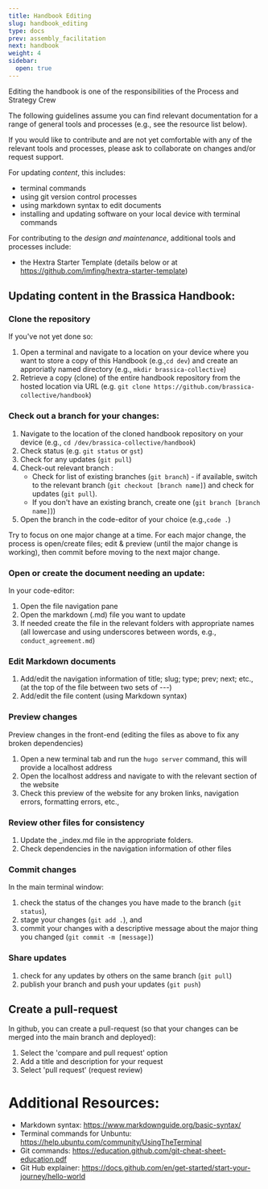 ```yaml
---
title: Handbook Editing
slug: handbook_editing
type: docs
prev: assembly_facilitation
next: handbook
weight: 4
sidebar:
  open: true
---
```


Editing the handbook is one of the responsibilities of the Process and Strategy Crew 

The following guidelines assume you can find relevant documentation for a range of general tools and processes (e.g., see the resource list below). 

If you would like to contribute and are not yet comfortable with any of the relevant tools and processes, please ask to collaborate on changes and/or request support. 

For updating *content*, this includes: 
* terminal commands
* using git version control processes 
* using markdown syntax to edit documents
* installing and updating software on your local device with terminal commands

For contributing to the *design and maintenance*, additional tools and processes include: 
* the Hextra Starter Template (details below or at https://github.com/imfing/hextra-starter-template)

## Updating content in the Brassica Handbook: 

### Clone the repository
If you've not yet done so: 
1. Open a terminal and navigate to a location on your device where you want to store a copy of this Handbook (e.g.,`cd dev`) and create an approriatly named directory (e.g., `mkdir brassica-collective`) 
2. Retrieve a copy (clone) of the entire handbook repository from the hosted location via URL (e.g. 
`git clone https://github.com/brassica-collective/handbook`)

### Check out a branch for your changes: 
1. Navigate to the location of the cloned handbook repository on your device 
(e.g., `cd /dev/brassica-collective/handbook`)
2. Check status 
(e.g. `git status` or `gst`)
3. Check for any updates (`git pull`)
4. Check-out relevant branch :
    * Check for list of existing branches (`git branch`) - if available, switch to the relevant branch (`git checkout [branch name]`) and check for updates (`git pull`). 
    * If you don't have an existing branch, create one (`git branch [branch name]`)) 
5. Open the branch in the code-editor of your choice 
(e.g.,`code .`)
 
Try to focus on one major change at a time. For each major change, the process is open/create files; edit & preview (until the major change is working), then commit before moving to the next major change. 

### Open or create the document needing an update: 
In your code-editor:
1. Open the file navigation pane
2. Open the markdown (.md) file you want to update 
3. If needed create the file in the relevant folders with appropriate names (all lowercase and using underscores between words, e.g., `conduct_agreement.md`)

### Edit Markdown documents
1. Add/edit the navigation information of title; slug; type; prev; next; etc., (at the top of the file between two sets of ---)
2. Add/edit the file content (using Markdown syntax)

### Preview changes
Preview changes in the front-end (editing the files  as above to fix any broken dependencies)
1. Open a new terminal tab and run the `hugo server` command, this will provide a localhost address 
2. Open the localhost address and navigate to with the relevant section of the website  
3. Check this preview of the website for any broken links, navigation errors, formatting errors, etc.,  

### Review other files for consistency
1. Update the _index.md file in the appropriate folders.
2. Check dependencies in the navigation information of other files 

### Commit changes
In the main terminal window: 
1. check the status of the changes you have made to the branch (`git status`),
2. stage your changes (`git add .`), and 
3. commit your changes with a descriptive message about the major thing you changed (`git commit -m [message]`) 

### Share updates
1. check for any updates by others on the same branch (`git pull`)
2. publish your branch and push your updates (`git push`)

## Create a pull-request  
In github, you can create a pull-request (so that your changes can be merged into the main branch and deployed): 
1. Select the 'compare and pull request' option
2. Add a title and description for your request
3. Select 'pull request' (request review) 

# Additional Resources:
* Markdown syntax: https://www.markdownguide.org/basic-syntax/  
* Terminal commands for Unbuntu: https://help.ubuntu.com/community/UsingTheTerminal 
* Git commands: https://education.github.com/git-cheat-sheet-education.pdf
* Git Hub explainer: https://docs.github.com/en/get-started/start-your-journey/hello-world 